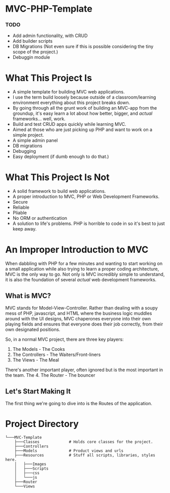 # MVC-PHP-Template

### TODO
- Add admin functionality, with CRUD
- Add builder scripts
- DB Migrations (Not even sure if this is possible considering the tiny scope of the project.)
- Debuggin module

# What This Project Is
- A simple template for building MVC web applications.
- I use the term build loosely because outside of a classroom/learning environment everything about this project breaks down.
- By going through all the grunt work of building an MVC-app from the groundup, it's easy learn a lot about how better, bigger, and *actual* frameworks... well, work.
- Build and test CRUD apps quickly while learning MVC.
- Aimed at those who are just picking up PHP and want to work on a simple project.
- A simple admin panel
- DB migrations
- Debugging
- Easy deployment  (if dumb enough to do that.)

# What This Project Is Not
- A solid framework to build web applications.
- A proper introduction to MVC, PHP or Web Development Frameworks.
- Secure
- Reliable
- Pliable
- No ORM or authentication
- A solution to life's problems. PHP is horrible to code in so it's best to just keep away.


# An Improper Introduction to MVC
When dabbling with PHP for a few minutes and wanting to start working on a small application while also trying to learn a proper coding architecture, MVC is the only way to go. Not only is MVC incredibly simple to understand, it is also the foundation of several *actual* web development frameworks.

## What is MVC?
MVC stands for Model-View-Controller. Rather than dealing with a soupy mess of PHP, javascript, and HTML where the business logic muddles around with the UI designs, MVC chaperones everyone into their own playing fields and ensures that everyone does their job correctly, from their own designated positions.

So, in a normal MVC project, there are three key players:
1. The Models - The Cooks
2. The Controllers - The Waiters/Front-liners
3. The Views - The Meal

There's another important player, often ignored but is the most important in the team. The 
4. The Router - The bouncer


## Let's Start Making It
The first thing we're going to dive into is the Routes of the application.

# Project Directory
```
└───MVC-Template
    ├───Classes             # Holds core classes for the project.
    ├───Controllers         
    ├───Models              # Product views and urls
    ├───Resources           # Stuff all scripts, libraries, styles here.
    │   ├───Images
    │   ├───Scripts
    │   ├───css
    │   └───js
    ├───Router
    └───Views
```